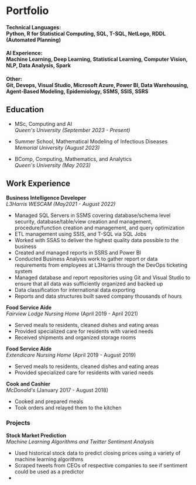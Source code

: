 # Portfolio

#### Technical Languages: <br /> Python, R for Statistical Computing, SQL, T-SQL, NetLogo, RDDL (Automated Planning)
#### AI Experience: <br /> Machine Learning, Deep Learning, Statistical Learning, Computer Vision, NLP, Data Analysis, Spark
#### Other: <br /> Git, Devops, Visual Studio, Microsoft Azure, Power BI, Data Warehousing, Agent-Based Modeling, Epidemiology, SSMS, SSIS, SSRS

## Education							       		
- MSc, Computing and AI<br />
  _Queen's University (September 2023 - Present)_

- Summer School, Mathematical Modeling of Infectious Diseases<br />
  _Memorial University (August 2023)_

- BComp, Computing, Mathematics, and Analytics <br />
  _Queen's University (May 2023)_

## Work Experience
**Business Intelligence Developer** <br />
_L3Harris WESCAM (May2021 - August 2022)_
- Managed SQL Servers in SSMS covering database/schema level security, database/table/view creation and management, procedure/function creation and management, and query 
optimization
- ETL management using SSIS, and T-SQL via SQL Jobs
- Worked with SSAS to deliver the highest quality data possible to the business
- Created and managed reports in SSRS and Power BI
- Conducted Business Analysis work to gather report or data requirements from employees at L3Harris through the DevOps ticketing system
- Managed database and report repositories using Git and Visual Studio to ensure that all data was sufficiently organized and backed up
- Data classification for international data exporting
- Reports and data structures built saved company thousands of hours

**Food Service Aide** <br />
_Fairview Lodge Nursing Home_ (April 2019 - April 2021)
- Served meals to residents, cleaned dishes and eating areas
- Provided specialized care for residents with varied needs
- Received shipments and organized storage rooms

**Food Service Aide** <br />
_Extendicare Nursing Home_ (April 2019 - August 2019)
- Served meals to residents, cleaned dishes and eating areas
- Provided specialized care for residents with varied needs

**Cook and Cashier** <br />
_McDonald's_ (January 2017 - August 2018)
- Cooked and prepared meals
- Took orders and relayed them to the kitchen

### Projects

**Stock Market Prediction** <br />
_Machine Learning Algorithms and Twitter Sentiment Analysis_ 
- Used historical stock data to predict closing prices using a variety of machine learning algorithms
- Scraped tweets from CEOs of respective companies to see if sentiment could be used as a predictor
- 
